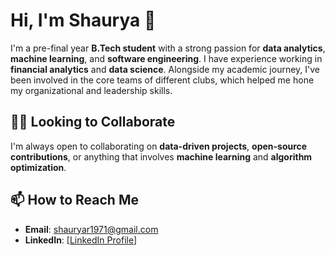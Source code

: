 <!--
**shauryayay/shauryayay** is a ✨ _special_ ✨ repository because its `README.md` (this file) appears on your GitHub profile.

Here are some ideas to get you started:

- 🔭 I’m currently working on ...
- 🌱 I’m currently learning ...
- 👯 I’m looking to collaborate on ...
- 🤔 I’m looking for help with ...
- 💬 Ask me about ...
- 📫 How to reach me: ...
- 😄 Pronouns: ...
- ⚡ Fun fact: ...
-->
# Hi, I'm Shaurya 👋

I'm a pre-final year **B.Tech student** with a strong passion for **data analytics**, **machine learning**, and **software engineering**. I have experience working in **financial analytics** and **data science**. Alongside my academic journey, I've been involved in the core teams of different clubs, which helped me hone my organizational and leadership skills.

## 👨‍💻 Looking to Collaborate
I'm always open to collaborating on **data-driven projects**, **open-source contributions**, or anything that involves **machine learning** and **algorithm optimization**.

## 📫 How to Reach Me
- **Email**: shauryar1971@gmail.com
- **LinkedIn**: [[LinkedIn Profile](https://www.linkedin.com/in/shaurya-rathore-8bb253250/)]
